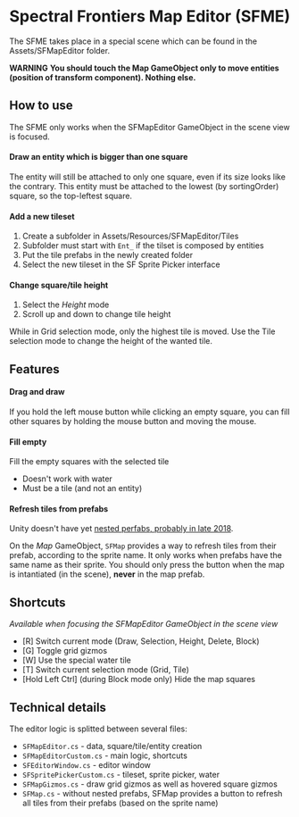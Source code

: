 # Spectral Frontiers Map Editor (SFME)

The SFME takes place in a special scene which can be found in the Assets/SFMapEditor folder.

**WARNING**
**You should touch the Map GameObject only to move entities (position of transform component). Nothing else.**

## How to use

The SFME only works when the SFMapEditor GameObject in the scene view is focused.

#### Draw an entity which is bigger than one square

The entity will still be attached to only one square, even if its size looks like the contrary.
This entity must be attached to the lowest (by sortingOrder) square, so the top-leftest square.

#### Add a new tileset

1. Create a subfolder in Assets/Resources/SFMapEditor/Tiles
2. Subfolder must start with `Ent_` if the tilset is composed by entities
3. Put the tile prefabs in the newly created folder
4. Select the new tileset in the SF Sprite Picker interface

#### Change square/tile height

1. Select the *Height* mode
2. Scroll up and down to change tile height

While in Grid selection mode, only the highest tile is moved.
Use the Tile selection mode to change the height of the wanted tile.

## Features

#### Drag and draw

If you hold the left mouse button while clicking an empty square, you can fill other squares by holding the mouse button and moving the mouse.

#### Fill empty

Fill the empty squares with the selected tile
- Doesn't work with water
- Must be a tile (and not an entity)

#### Refresh tiles from prefabs

Unity doesn't have yet [nested perfabs, probably in late 2018](https://blogs.unity3d.com/2018/03/20/unity-unveils-2018-roadmap-at-gdc/).

On the *Map* GameObject, `SFMap` provides a way to refresh tiles from their prefab, according to the sprite name.
It only works when prefabs have the same name as their sprite.
You should only press the button when the map is intantiated (in the scene), **never** in the map prefab.

## Shortcuts
*Available when focusing the SFMapEditor GameObject in the scene view*

- [R] Switch current mode (Draw, Selection, Height, Delete, Block)
- [G] Toggle grid gizmos
- [W] Use the special water tile
- [T] Switch current selection mode (Grid, Tile)
- [Hold Left Ctrl] (during Block mode only) Hide the map squares

## Technical details

The editor logic is splitted between several files:
- `SFMapEditor.cs` - data, square/tile/entity creation
- `SFMapEditorCustom.cs` - main logic, shortcuts
- `SFEditorWindow.cs` - editor window
- `SFSpritePickerCustom.cs` - tileset, sprite picker, water
- `SFMapGizmos.cs` - draw grid gizmos as well as hovered square gizmos
- `SFMap.cs` - without nested prefabs, SFMap provides a button to refresh all tiles from their prefabs (based on the sprite name)
